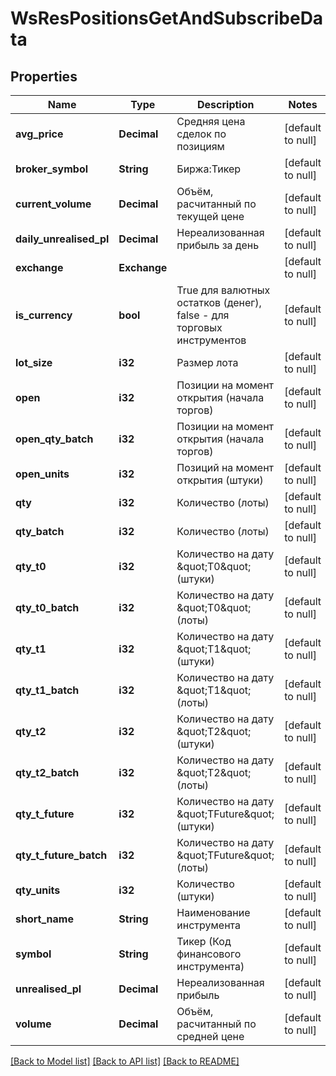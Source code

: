 # WsResPositionsGetAndSubscribeData

## Properties
Name | Type | Description | Notes
------------ | ------------- | ------------- | -------------
**avg_price** | **Decimal** | Средняя цена сделок по позициям | [default to null]
**broker_symbol** | **String** | Биржа:Тикер | [default to null]
**current_volume** | **Decimal** | Объём, расчитанный по текущей цене | [default to null]
**daily_unrealised_pl** | **Decimal** | Нереализованная прибыль за день | [default to null]
**exchange** | **Exchange** |  | [default to null]
**is_currency** | **bool** | True для валютных остатков (денег), false - для торговых инструментов | [default to null]
**lot_size** | **i32** | Размер лота | [default to null]
**open** | **i32** | Позиции на момент открытия (начала торгов) | [default to null]
**open_qty_batch** | **i32** | Позиции на момент открытия (начала торгов) | [default to null]
**open_units** | **i32** | Позиций на момент открытия (штуки) | [default to null]
**qty** | **i32** | Количество (лоты) | [default to null]
**qty_batch** | **i32** | Количество (лоты) | [default to null]
**qty_t0** | **i32** | Количество на дату \&quot;Т0\&quot; (штуки) | [default to null]
**qty_t0_batch** | **i32** | Количество на дату \&quot;Т0\&quot; (лоты) | [default to null]
**qty_t1** | **i32** | Количество на дату \&quot;Т1\&quot; (штуки) | [default to null]
**qty_t1_batch** | **i32** | Количество на дату \&quot;Т1\&quot; (лоты) | [default to null]
**qty_t2** | **i32** | Количество на дату \&quot;Т2\&quot; (штуки) | [default to null]
**qty_t2_batch** | **i32** | Количество на дату \&quot;Т2\&quot; (лоты) | [default to null]
**qty_t_future** | **i32** | Количество на дату \&quot;TFuture\&quot; (штуки) | [default to null]
**qty_t_future_batch** | **i32** | Количество на дату \&quot;TFuture\&quot; (лоты) | [default to null]
**qty_units** | **i32** | Количество (штуки) | [default to null]
**short_name** | **String** | Наименование инструмента | [default to null]
**symbol** | **String** | Тикер (Код финансового инструмента) | [default to null]
**unrealised_pl** | **Decimal** | Нереализованная прибыль | [default to null]
**volume** | **Decimal** | Объём, расчитанный по средней цене | [default to null]

[[Back to Model list]](../README.md#documentation-for-models) [[Back to API list]](../README.md#documentation-for-api-endpoints) [[Back to README]](../README.md)

